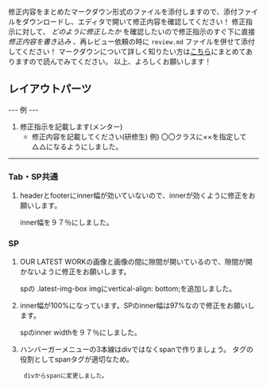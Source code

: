 修正内容をまとめたマークダウン形式のファイルを添付しますので、添付ファイルをダウンロードし、エディタで開いて修正内容を確認してください！
修正指示に対して、 *どのように修正したか* を確認したいので修正指示のすぐ下に直接 *修正内容を書き込み* 、再レビュー依頼の時に `review.md` ファイルを併せて添付してください！
マークダウンについて詳しく知りたい方は[こちら](https://giztech.gizumo-inc.work/lesson/40)にまとめてありますので読んでみてください。
以上、よろしくお願いします！

## レイアウトパーツ
--- 例 ---
1. 修正指示を記載します(メンター)
   - 修正内容を記載してください(研修生)
     例) 〇〇クラスに××を指定して△△になるようにしました。
----------

### Tab・SP共通
1. headerとfooterにinner幅が効いていないので、innerが効くように修正をお願いします。

    inner幅を９７％にしました。

### SP
1. OUR LATEST WORKの画像と画像の間に隙間が開いているので、隙間が開かないように修正をお願いします。

     spの .latest-img-box imgにvertical-align: bottom;を追加しました。

2. inner幅が100%になっています。SPのinner幅は97%なので修正をお願いします。

    spのinner widthを９７％にしました。

3. ハンバーガーメニューの3本線はdivではなくspanで作りましょう。
    タグの役割としてspanタグが適切なため。

        divからspanに変更しました。